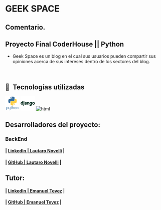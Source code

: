 # **GEEK SPACE**
## Comentario.

## Proyecto Final CoderHouse || Python
- Geek Space es un blog en el cual sus usuarios pueden compartir sus opiniones acerca de sus intereses dentro de los sectores del blog.

<br>  

<h2> 🚀 &nbsp;Tecnologías utilizadas</h2>
<p align="left">
<img src="https://github.com/devicons/devicon/blob/master/icons/python/python-original-wordmark.svg" alt="python" width="45" height="45"/>
<img src="https://github.com/devicons/devicon/blob/master/icons/django/django-plain-wordmark.svg" alt="django" width="45" height="45"/>
<img src="https://cdn.jsdelivr.net/gh/devicons/devicon/icons/html5/html5-original.svg" alt="html" width="45" height="45"/>


## Desarrolladores del proyecto:

### BackEnd
#### | [LinkedIn | Lautaro Novelli](https://www.linkedin.com/in/l-novelli/) | 
#### | [GitHub | Lautaro Novelli](https://github.com/L-Novelli/) |


## Tutor:
#### | [LinkedIn | Emanuel Tevez](https://www.linkedin.com/in/emanuel-juli%C3%A1n-tevez/) | 
#### | [GitHub | Emanuel Tevez](https://github.com/ematevez/) |
